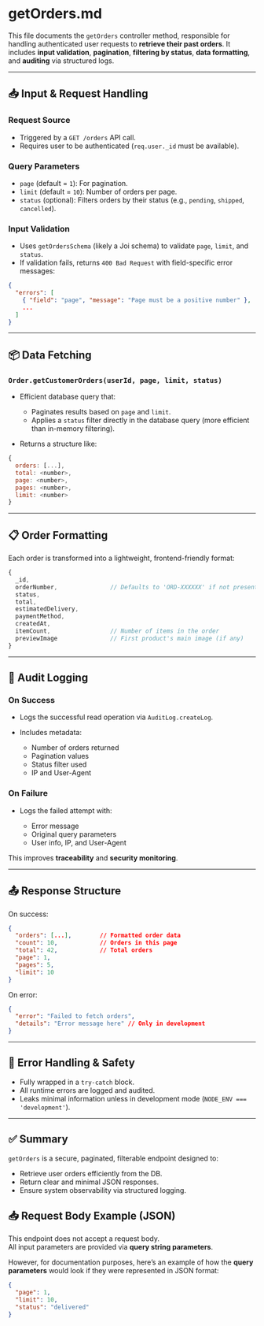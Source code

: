 # getOrders.md

This file documents the `getOrders` controller method, responsible for handling authenticated user requests to **retrieve their past orders**. It includes **input validation**, **pagination**, **filtering by status**, **data formatting**, and **auditing** via structured logs.

---

## 📥 Input & Request Handling

### Request Source
- Triggered by a `GET /orders` API call.
- Requires user to be authenticated (`req.user._id` must be available).

### Query Parameters
- `page` (default = `1`): For pagination.
- `limit` (default = `10`): Number of orders per page.
- `status` (optional): Filters orders by their status (e.g., `pending`, `shipped`, `cancelled`).

### Input Validation
- Uses `getOrdersSchema` (likely a Joi schema) to validate `page`, `limit`, and `status`.
- If validation fails, returns `400 Bad Request` with field-specific error messages:
```json
{
  "errors": [
    { "field": "page", "message": "Page must be a positive number" },
    ...
  ]
}
````

---

## 📦 Data Fetching

### `Order.getCustomerOrders(userId, page, limit, status)`

* Efficient database query that:

  * Paginates results based on `page` and `limit`.
  * Applies a `status` filter directly in the database query (more efficient than in-memory filtering).
* Returns a structure like:

```js
{
  orders: [...],
  total: <number>,
  page: <number>,
  pages: <number>,
  limit: <number>
}
```

---

## 📋 Order Formatting

Each order is transformed into a lightweight, frontend-friendly format:

```js
{
  _id,
  orderNumber,               // Defaults to 'ORD-XXXXXX' if not present
  status,
  total,
  estimatedDelivery,
  paymentMethod,
  createdAt,
  itemCount,                 // Number of items in the order
  previewImage               // First product's main image (if any)
}
```

---

## 🧾 Audit Logging

### On Success

* Logs the successful read operation via `AuditLog.createLog`.
* Includes metadata:

  * Number of orders returned
  * Pagination values
  * Status filter used
  * IP and User-Agent

### On Failure

* Logs the failed attempt with:

  * Error message
  * Original query parameters
  * User info, IP, and User-Agent

This improves **traceability** and **security monitoring**.

---

## 📤 Response Structure

On success:

```json
{
  "orders": [...],        // Formatted order data
  "count": 10,            // Orders in this page
  "total": 42,            // Total orders
  "page": 1,
  "pages": 5,
  "limit": 10
}
```

On error:

```json
{
  "error": "Failed to fetch orders",
  "details": "Error message here" // Only in development
}
```

---

## 🔐 Error Handling & Safety

* Fully wrapped in a `try-catch` block.
* All runtime errors are logged and audited.
* Leaks minimal information unless in development mode (`NODE_ENV === 'development'`).

---

## ✅ Summary

`getOrders` is a secure, paginated, filterable endpoint designed to:

* Retrieve user orders efficiently from the DB.
* Return clear and minimal JSON responses.
* Ensure system observability via structured logging.

## 📥 Request Body Example (JSON)

This endpoint does not accept a request body.  
All input parameters are provided via **query string parameters**.

However, for documentation purposes, here’s an example of how the **query parameters** would look if they were represented in JSON format:

```json
{
  "page": 1,
  "limit": 10,
  "status": "delivered"
}
